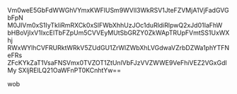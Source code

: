 Vm0weE5GbFdWWGhVYmxKWFlUSm9WVll3WkRSV1JteFZVMjA1VjFadGVGbFpN
M0JIVm0xS1IyTkliRmRXCk0xSlFWbXhhUzJOc1duRldiRlpwQ2xJd01IaFhW
bHBoVjIxV1IxcElTbFZpUm5CVVEyMUtSbGRZY0ZkWApTRUpFVmtSS1UxWXhj
RWxWYlhCVFRURktWRkV5ZUdGU1ZrWlZWbXhLVGdwaVZrbDZWa1phYTFNeFRs
ZFcKYkZaT1VsaFNSVmx0TVZOT1ZtUnlVbFJzVVZWWE9VeFhiVEZ2VGxGdlMy
SXljRElLQ21OaWFnPT0KCnhtYw==

wob